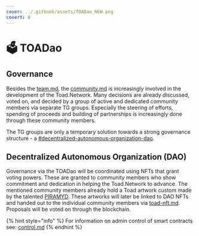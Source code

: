 ```yaml
---
cover: ../.gitbook/assets/TOADao_NEW.png
coverY: 0
---
```


# 🗳 TOADao

## Governance

Besides the [team.md](team.md "mention"), the [community.md](community.md "mention") is increasingly involved in the development of the Toad.Network. Many decisions are already discussed, voted on, and decided by a group of active and dedicated community members via separate TG groups. Especially the steering of efforts, spending of proceeds and building of partnerships is increasingly done through these community members.

The TG groups are only a temporary solution towards a strong governance structure - a [#decentralized-autonomous-organization-dao](toadao.md#decentralized-autonomous-organization-dao "mention").

## Decentralized Autonomous Organization (DAO)

Governance via the TOADao will be coordinated using NFTs that grant voting powers. These are granted to community members who show commitment and dedication in helping the Toad.Network to advance. The mentioned community members already hold a Toad artwork custom made by the talented [PIRAMYD](https://piramyd.me/). These artworks will later be linked to DAO NFTs and handed out to the individual community members via [toad-nft.md](../products/toad-nft.md "mention"). Proposals will be voted on through the blockchain.

{% hint style="info" %}
For information on admin control of smart contracts see: [control.md](../reference/control.md "mention")
{% endhint %}
